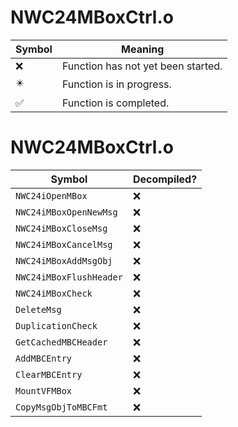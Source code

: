 # NWC24MBoxCtrl.o
| Symbol | Meaning 
| ------------- | ------------- 
| :x: | Function has not yet been started. 
| :eight_pointed_black_star: | Function is in progress. 
| :white_check_mark: | Function is completed. 


# NWC24MBoxCtrl.o
| Symbol | Decompiled? |
| ------------- | ------------- |
| `NWC24iOpenMBox` | :x: |
| `NWC24iMBoxOpenNewMsg` | :x: |
| `NWC24iMBoxCloseMsg` | :x: |
| `NWC24iMBoxCancelMsg` | :x: |
| `NWC24iMBoxAddMsgObj` | :x: |
| `NWC24iMBoxFlushHeader` | :x: |
| `NWC24iMBoxCheck` | :x: |
| `DeleteMsg` | :x: |
| `DuplicationCheck` | :x: |
| `GetCachedMBCHeader` | :x: |
| `AddMBCEntry` | :x: |
| `ClearMBCEntry` | :x: |
| `MountVFMBox` | :x: |
| `CopyMsgObjToMBCFmt` | :x: |
